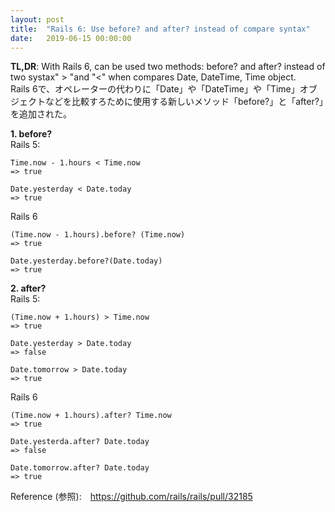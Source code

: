 ```yaml
---
layout: post
title:  "Rails 6: Use before? and after? instead of compare syntax"
date:   2019-06-15 00:00:00
---
```


  **TL,DR**:  With Rails 6, can be used two methods: before? and after? instead of  two systax" > "and "<" when compares Date, DateTime, Time object.  
   Rails 6で、オペレーターの代わりに「Date」や「DateTime」や「Time」オブジェクトなどを比較すろために使用する新しいメソッド「before?」と「after?」を追加された。


**1. before?**  
Rails 5:  
```
Time.now - 1.hours < Time.now
=> true

Date.yesterday < Date.today
=> true

```

Rails 6
```
(Time.now - 1.hours).before? (Time.now)
=> true

Date.yesterday.before?(Date.today)
=> true
```
**2. after?**  
Rails 5:  
```
(Time.now + 1.hours) > Time.now
=> true

Date.yesterday > Date.today
=> false

Date.tomorrow > Date.today 
=> true
```

Rails 6
```
(Time.now + 1.hours).after? Time.now
=> true

Date.yesterda.after? Date.today
=> false

Date.tomorrow.after? Date.today 
=> true
```

Reference (参照):　https://github.com/rails/rails/pull/32185 
